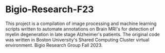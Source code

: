 # Bigio-Research-F23
This project is a compilation of image processing and machine learning scripts written to automate annotations on Brain MRI's for detection of myelin degeneration in late stage Alzheimer's patients. The original code was written in Boston University's Shared Computing Cluster virtual environment. Bigio Research Group Fall 2023.
